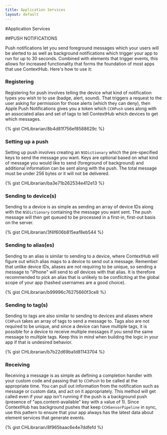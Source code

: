 ```yaml
---
title: Application Services
layout: default
---
```

#Application Services

##PUSH NOTIFICATIONS

Push notifications let you send foreground messages which your users will be alerted to as well as background notifications which trigger your app to run for up to 30 seconds. Combined with elements that trigger events, this allows for increased functionality that forms the foundation of most apps that use ContextHub. Here's how to use it:

### Registering

Registering for push involves telling the device what kind of notification types you wish to to use (badge, alert, sound). That triggers a request to the user asking for permission for those alerts (which they can deny), then Apple Push Notifications gives you a token which `CCHPush` uses along with an associated alias and set of tags to tell ContextHub which devices to get which messages. 

{% gist CHLibrarian/8b4d81f756ef8588629c %}
<br />

### Setting up a push

Setting up push involves creating an `NSDictionary` which the pre-specified keys to send the message you want. Keys are optional based on what kind of message you would like to send (foreground of background) and additional information can be sent along with the push. The total message must be under 256 bytes or it will not be delivered.

{% gist CHLibrarian/ba3e71b262534e412e13 %}
<br />

### Sending to device(s)

Sending to a device is as simple as sending an array of device IDs along with the `NSDictionary` containing the message you want sent. The push message will then get queued to be processed in a first-in, first-out basis on the server.

{% gist CHLibrarian/3f4f606b815eaf8eb544 %}
<br />

### Sending to alias(es)

Sending to an alias is similar to sending to a device, where ContextHub will figure out which alias maps to a device to send out a message. Remember that unlike device IDs, aliases are not requiring to be unique, so sending a message to "iPhone" will send to *all* devices with that alias. It is therefore recommended to pick an alias that is unlikely to be confliciting at the global scope of your app (hashed usernames are a good choice).

{% gist CHLibrarian/b99996c76275660f3ce8 %}
<br />

### Sending to tag(s)

Sending to tags are also similar to sending to devices and aliases where `CCHPush` takes an array of tags to send a message to. Tags also are not required to be unique, and since a device can have multiple tags, it is possible for a device to receive multiple messages if you send the same message to multiple tags. Keep this in mind when building the logic in your app if that is undesired behavior.

{% gist CHLibrarian/b7b22d69ba1d81143704 %}
<br />

### Receiving

Receiving a message is as simple as defining a completion handler with your custom code and passing that to `CCHPush` to be called at the appropriate time. You can pull out information from the notification such as message or custom data, and act on it appropriately. This method will get called even if your app isn't running if the push is a background push (presence of "aps.content-available" key with a value of 1). Since ContextHub has background pushes that keep `CCHSensorPipeline` in sync, use this pattern to ensure that your app always has the latest data about element services that generate events.

{% gist CHLibrarian/8f965baac6e4e7ddfefd %}
<br />
